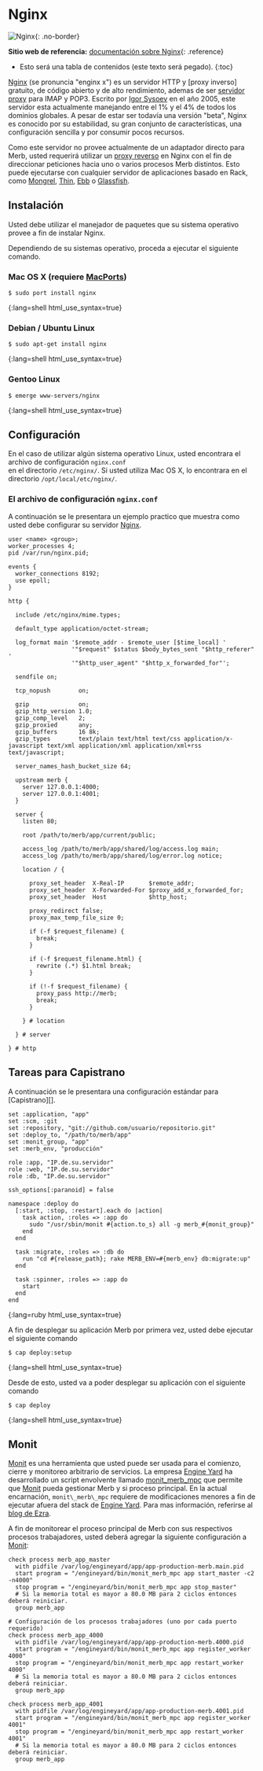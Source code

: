 # Nginx

![Nginx](/images/nginx-header.jpg){: .no-border}

**Sitio web de referencia:** [documentación sobre Nginx][]{: .reference}

* Esto será una tabla de contenidos (este texto será pegado).
{:toc}

[Nginx][] (se pronuncia "enginx x") es un servidor HTTP y [proxy inverso]
gratuito, de código abierto y de alto rendimiento, 
ademas de ser [servidor proxy] para IMAP y POP3.
Escrito por [Igor Sysoev][] en el año 2005, 
este servidor esta actualmente manejando entre 
el 1% y el 4% de todos los dominios globales.
A pesar de estar ser todavía una versión "beta", 
Nginx es conocido por su estabilidad, su gran conjunto de características, 
una configuración sencilla y por consumir pocos recursos.

Como este servidor no provee actualmente de un adaptador directo para Merb,
usted requerirá utilizar un [proxy reverso][] en Nginx 
con el fin de direccionar peticiones hacia uno o varios procesos Merb distintos.
Esto puede ejecutarse con cualquier servidor de aplicaciones basado en Rack, 
como  [Mongrel][], [Thin][], [Ebb][] o [Glassfish][].

## Instalación 
Usted debe utilizar el manejador de paquetes que su
sistema operativo provee a fin de instalar Nginx.

Dependiendo de su sistemas operativo, 
proceda a ejecutar el siguiente comando.

### Mac OS X (requiere [MacPorts][])
    $ sudo port install nginx
{:lang=shell html_use_syntax=true}

### Debian / Ubuntu Linux
    $ sudo apt-get install nginx
{:lang=shell html_use_syntax=true}
    
### Gentoo Linux
    $ emerge www-servers/nginx
{:lang=shell html_use_syntax=true}

## Configuración
En el caso de utilizar algún sistema operativo Linux, 
usted encontrara el archivo de configuración ``nginx.conf``  
en el directorio ``/etc/nginx/``.
Si usted utiliza Mac OS X, lo encontrara en el directorio ``/opt/local/etc/nginx/``.

### El archivo de configuración ``nginx.conf``
A continuación se le presentara un ejemplo practico 
que muestra como usted debe configurar su servidor [Nginx][].

    user <name> <group>;
    worker_processes 4;
    pid /var/run/nginx.pid;
    
    events {
      worker_connections 8192;
      use epoll;
    }
    
    http {

      include /etc/nginx/mime.types;

      default_type application/octet-stream;

      log_format main '$remote_addr - $remote_user [$time_local] '
                      '"$request" $status $body_bytes_sent "$http_referer" '
                      '"$http_user_agent" "$http_x_forwarded_for"';

      sendfile on;

      tcp_nopush        on;

      gzip              on;
      gzip_http_version 1.0;
      gzip_comp_level   2;
      gzip_proxied      any;
      gzip_buffers      16 8k;
      gzip_types        text/plain text/html text/css application/x-javascript text/xml application/xml application/xml+rss text/javascript;

      server_names_hash_bucket_size 64;

      upstream merb {
        server 127.0.0.1:4000;
        server 127.0.0.1:4001;
      }
      
      server {
        listen 80;
        
        root /path/to/merb/app/current/public;
        
        access_log /path/to/merb/app/shared/log/access.log main;
        access_log /path/to/merb/app/shared/log/error.log notice;
        
        location / {
          
          proxy_set_header  X-Real-IP       $remote_addr;
          proxy_set_header  X-Forwarded-For $proxy_add_x_forwarded_for;
          proxy_set_header  Host            $http_host;
          
          proxy_redirect false;
          proxy_max_temp_file_size 0;
          
          if (-f $request_filename) {
            break;
          }
          
          if (-f $request_filename.html) {
            rewrite (.*) $1.html break;
          }
          
          if (!-f $request_filename) {
            proxy_pass http://merb;
            break;
          }
          
        } # location
        
      } # server

    } # http

## Tareas para Capistrano
A continuación se le presentara una configuración estándar para [Capistrano][].

    set :application, "app"    
    set :scm, :git
    set :repository, "git://github.com/usuario/repositorio.git"
    set :deploy_to, "/path/to/merb/app"
    set :monit_group, "app"
    set :merb_env, "producción"
    
    role :app, "IP.de.su.servidor"
    role :web, "IP.de.su.servidor"
    role :db, "IP.de.su.servidor"
    
    ssh_options[:paranoid] = false
    
    namespace :deploy do
      [:start, :stop, :restart].each do |action|
        task action, :roles => :app do
          sudo "/usr/sbin/monit #{action.to_s} all -g merb_#{monit_group}"
        end
      end
      
      task :migrate, :roles => :db do
        run "cd #{release_path}; rake MERB_ENV=#{merb_env} db:migrate:up"
      end
      
      task :spinner, :roles => :app do
        start
      end
    end
{:lang=ruby html_use_syntax=true}

A fin de desplegar su aplicación Merb por primera vez, 
usted debe ejecutar el siguiente comando

    $ cap deploy:setup
{:lang=shell html_use_syntax=true}

Desde de esto, usted va a poder desplegar su aplicación 
con el siguiente comando

    $ cap deploy
{:lang=shell html_use_syntax=true}

## Monit
[Monit][] es una herramienta que usted puede ser usada 
para el comienzo, cierre y monitoreo arbitrario de servicios.
La empresa [Engine Yard][] ha desarrollado un script envolvente llamado [monit\_merb\_mpc][]
que permite que [Monit][] pueda gestionar Merb y si proceso principal.
En la actual encarnación, ``monit\_merb\_mpc``
requiere de modificaciones menores a fin de ejecutar afuera del stack de [Engine Yard][].
Para mas información, referirse al [blog de Ezra][].

A fin de monitorear el proceso principal de Merb 
con sus respectivos procesos trabajadores,
usted deberá agregar la siguiente configuración a [Monit][]:

    check process merb_app_master
      with pidfile /var/log/engineyard/app/app-production-merb.main.pid
      start program = "/engineyard/bin/monit_merb_mpc app start_master -c2 -n4000" 
      stop program = "/engineyard/bin/monit_merb_mpc app stop_master" 
      # Si la memoria total es mayor a 80.0 MB para 2 ciclos entonces deberá reiniciar.
      group merb_app
    
    # Configuración de los procesos trabajadores (uno por cada puerto requerido)
    check process merb_app_4000
      with pidfile /var/log/engineyard/app/app-production-merb.4000.pid
      start program = "/engineyard/bin/monit_merb_mpc app register_worker 4000" 
      stop program = "/engineyard/bin/monit_merb_mpc app restart_worker 4000" 
      # Si la memoria total es mayor a 80.0 MB para 2 ciclos entonces deberá reiniciar.
      group merb_app
    
    check process merb_app_4001
      with pidfile /var/log/engineyard/app/app-production-merb.4001.pid
      start program = "/engineyard/bin/monit_merb_mpc app register_worker 4001" 
      stop program = "/engineyard/bin/monit_merb_mpc app restart_worker 4001" 
      # Si la memoria total es mayor a 80.0 MB para 2 ciclos entonces deberá reiniciar.
      group merb_app

[Ebb]: http://ebb.rubyforge.org/
[blog de Ezra]: http://brainspl.at/articles/2008/12/07/merb-master-worker-monit-control-setup
[Glassfish]: https://glassfish.dev.java.net/
[Igor Sysoev]: http://sysoev.ru/en/
[MacPorts]: http://macports.org/
[Mongrel]: http://mongrel.rubyforge.org/
[Monit]: http://mmonit.com/monit/
[monit\_merb\_mpc]: http://pastie.org/333352
[Nginx]: http://wiki.codemongers.com/Main
[servidor proxy]: http://en.wikipedia.org/wiki/Proxy_server
[proxy reverso]: http://en.wikipedia.org/wiki/Reverse_proxy
[Thin]: http://code.macournoyer.com/thin/
[Engine Yard]: ...
[documentación sobre Nginx]: http://wiki.codemongers.com/Main
